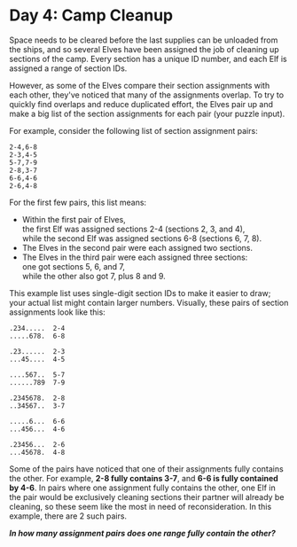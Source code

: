 
# Day 4: Camp Cleanup

Space needs to be cleared 
before the last supplies can be unloaded from the ships, 
and so several Elves have been assigned the job 
of cleaning up sections of the camp. 
Every section has a unique ID number, 
and each Elf is assigned a range of section IDs.

However, as some of the Elves compare their section assignments with each other, 
they've noticed that many of the assignments overlap. 
To try to quickly find overlaps and reduce duplicated effort, 
the Elves pair up and make a big list of the section assignments 
for each pair (your puzzle input).

For example, consider the following list of section assignment pairs:

```
2-4,6-8
2-3,4-5
5-7,7-9
2-8,3-7
6-6,4-6
2-6,4-8
```

For the first few pairs, this list means:

* Within the first pair of Elves,  
the first Elf was assigned sections 2-4 (sections 2, 3, and 4),  
while the second Elf was assigned sections 6-8 (sections 6, 7, 8).
* The Elves in the second pair were each assigned two sections.
* The Elves in the third pair were each assigned three sections:  
one got sections 5, 6, and 7,  
while the other also got 7, plus 8 and 9.

This example list uses single-digit section IDs to make it easier to draw; 
your actual list might contain larger numbers. 
Visually, these pairs of section assignments look like this:

```
.234.....  2-4
.....678.  6-8

.23......  2-3
...45....  4-5

....567..  5-7
......789  7-9

.2345678.  2-8
..34567..  3-7

.....6...  6-6
...456...  4-6

.23456...  2-6
...45678.  4-8
```

Some of the pairs have noticed 
that one of their assignments fully contains the other. 
For example, **2-8 fully contains 3-7**, and **6-6 is fully contained by 4-6**. 
In pairs where one assignment fully contains the other, 
one Elf in the pair would be exclusively cleaning sections 
their partner will already be cleaning, 
so these seem like the most in need of reconsideration. 
In this example, there are 2 such pairs.

**_In how many assignment pairs does one range fully contain the other?_**
